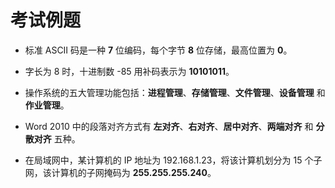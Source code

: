 # 考试例题

- 标准 ASCII 码是一种 **7** 位编码，每个字节 **8** 位存储，最高位置为 **0**。  

- 字长为 8 时，十进制数 -85 用补码表示为 **10101011**。  

- 操作系统的五大管理功能包括：**进程管理**、**存储管理**、**文件管理**、**设备管理** 和 **作业管理**。  

- Word 2010 中的段落对齐方式有 **左对齐**、**右对齐**、**居中对齐**、**两端对齐** 和 **分散对齐** 五种。  

- 在局域网中，某计算机的 IP 地址为 192.168.1.23，将该计算机划分为 15 个子网，该计算机的子网掩码为 **255.255.255.240**。